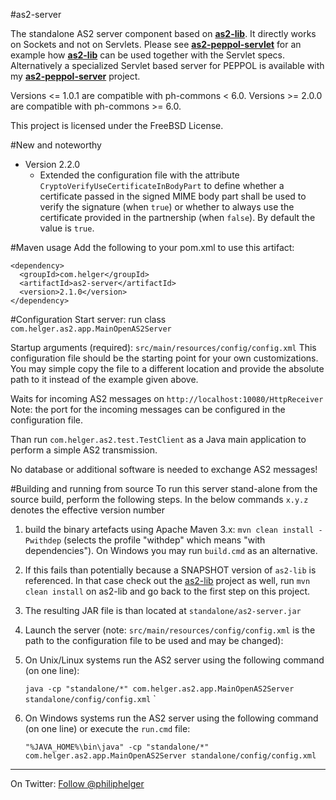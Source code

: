 #as2-server

The standalone AS2 server component based on **[as2-lib](https://github.com/phax/as2-lib)**.
It directly works on Sockets and not on Servlets. Please see **[as2-peppol-servlet](https://github.com/phax/as2-peppol-servlet)** for an example how **[as2-lib](https://github.com/phax/as2-lib)** can be used together with the Servlet specs.
Alternatively a specialized Servlet based server for PEPPOL is available with my **[as2-peppol-server](https://github.com/phax/as2-peppol-server)** project.

Versions <= 1.0.1 are compatible with ph-commons < 6.0.
Versions >= 2.0.0 are compatible with ph-commons >= 6.0.

This project is licensed under the FreeBSD License.

#New and noteworthy

  * Version 2.2.0
    * Extended the configuration file with the attribute `CryptoVerifyUseCertificateInBodyPart` to define whether a certificate passed in the signed MIME body part shall be used to verify the signature (when `true`) or whether to always use the certificate provided in the partnership (when `false`). By default the value is `true`.

#Maven usage
Add the following to your pom.xml to use this artifact:
```
<dependency>
  <groupId>com.helger</groupId>
  <artifactId>as2-server</artifactId>
  <version>2.1.0</version>
</dependency>
```

#Configuration
Start server: run class `com.helger.as2.app.MainOpenAS2Server`

Startup arguments (required): `src/main/resources/config/config.xml`
This configuration file should be the starting point for your own customizations. You may simple copy the file to a different location and provide the absolute path to it instead of the example given above. 

Waits for incoming AS2 messages on `http://localhost:10080/HttpReceiver`
Note: the port for the incoming messages can be configured in the configuration file.

Than run `com.helger.as2.test.TestClient` as a Java main application to perform a simple AS2 transmission.

No database or additional software is needed to exchange AS2 messages!

#Building and running from source
To run this server stand-alone from the source build, perform the following steps.
In the below commands `x.y.z` denotes the effective version number

1. build the binary artefacts using Apache Maven 3.x: `mvn clean install -Pwithdep` (selects the profile "withdep" which means "with dependencies"). On Windows you may run `build.cmd` as an alternative.
  1. If this fails than potentially because a SNAPSHOT version of `as2-lib` is referenced. In that case check out the [as2-lib](https://github.com/phax/as2-lib/) project as well, run `mvn clean install` on as2-lib and go back to the first step on this project. 
2. The resulting JAR file is than located at `standalone/as2-server.jar`
3. Launch the server (note: `src/main/resources/config/config.xml` is the path to the configuration file to be used and may be changed): 
  1. On Unix/Linux systems run the AS2 server using the following command (on one line):
  
     `java -cp "standalone/*" com.helger.as2.app.MainOpenAS2Server standalone/config/config.xml`
`
  2. On Windows systems run the AS2 server using the following command (on one line) or execute the `run.cmd` file:
  
     `"%JAVA_HOME%\bin\java" -cp "standalone/*" com.helger.as2.app.MainOpenAS2Server standalone/config/config.xml`

---

On Twitter: <a href="https://twitter.com/philiphelger">Follow @philiphelger</a>
